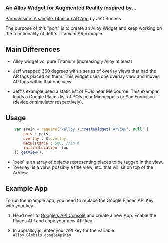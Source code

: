 ### An Alloy Widget for Augmented Reality inspired by... ###
[ParmaVision: A sample Titanium AR App](https://github.com/jeffbonnes/parmavision) by Jeff Bonnes

The purpose of this "port" is to create an Alloy Widget and keep working on the functionality of Jeff's Titanium AR example.

## Main Differences ##

* Alloy widget vs. pure Titanium (increasingly Alloy at least)

* Jeff wrapped 360 degrees with a series of overlay views that had the AR tags placed on them. This widget uses one overlay view and moves AR tags within that one view.

* Jeff's example used a static list of POIs near Melbourne. This example loads a Google Places list of POIs near Minneapolis or San Francisco (device or simulator respectively).


## Usage ##

```javascript
	var arWin = require('/alloy').createWidget('ArView', null, {
		pois : pois,
		overlay : $.overlay,
		maxDistance : 500, //in m
		initialLocation: loc
	}).getView();
```

   * `pois' is an array of objects representing places to be tagged in the view.
   * `overlay' is a view, possibly a title view, etc. that will sit on top of the ArView.
   
## Example App ##

To run the example app, you need to replace the Google Places API Key with your key.

1. Head over to [Google's API Console](https://code.google.com/apis/console/) and create a new App. Enable the Places API and copy your new API key.

2. In app/alloy.js, enter your API key for the variable `Alloy.Globals.googleApiKey`
